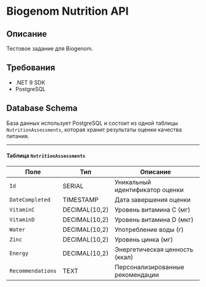 # Biogenom Nutrition API

## Описание
Тестовое задание для Biogenom.

## Требования
- .NET 9 SDK
- PostgreSQL

## Database Schema

База данных использует PostgreSQL и состоит из одной таблицы `NutritionAssessments`, которая хранит результаты оценки качества питания.

---

#### Таблица `NutritionAssessments`
| Поле            | Тип             | Описание                  |
|------------------|------------------|---------------------------|
| `Id`             | SERIAL           | Уникальный идентификатор оценки |
| `DateCompleted`  | TIMESTAMP        | Дата завершения оценки    |
| `VitaminC`       | DECIMAL(10,2)   | Уровень витамина C (мг)  |
| `VitaminD`       | DECIMAL(10,2)   | Уровень витамина D (мкг) |
| `Water`          | DECIMAL(10,2)   | Употребление воды (г)     |
| `Zinc`           | DECIMAL(10,2)   | Уровень цинка (мг)       |
| `Energy`         | DECIMAL(10,2)   | Энергетическая ценность (ккал) |
| `Recommendations`| TEXT             | Персонализированные рекомендации |
